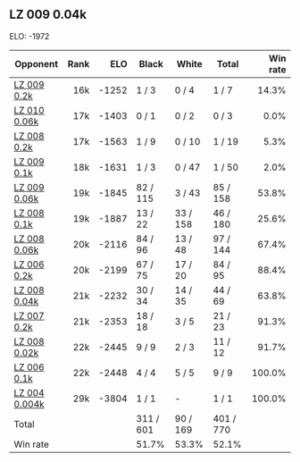 ## LZ 009 0.04k ##

ELO: -1972

Opponent | Rank | ELO | Black | White | Total | Win rate
---------|-----:|----:|-------|-------|-------|-------:
[LZ 009 0.2k](LZ%20009%200.2k.md) | 16k | -1252 | 1 / 3 | 0 / 4 | 1 / 7 | 14.3%
[LZ 010 0.06k](LZ%20010%200.06k.md) | 17k | -1403 | 0 / 1 | 0 / 2 | 0 / 3 | 0.0%
[LZ 008 0.2k](LZ%20008%200.2k.md) | 17k | -1563 | 1 / 9 | 0 / 10 | 1 / 19 | 5.3%
[LZ 009 0.1k](LZ%20009%200.1k.md) | 18k | -1631 | 1 / 3 | 0 / 47 | 1 / 50 | 2.0%
[LZ 009 0.06k](LZ%20009%200.06k.md) | 19k | -1845 | 82 / 115 | 3 / 43 | 85 / 158 | 53.8%
[LZ 008 0.1k](LZ%20008%200.1k.md) | 19k | -1887 | 13 / 22 | 33 / 158 | 46 / 180 | 25.6%
[LZ 008 0.06k](LZ%20008%200.06k.md) | 20k | -2116 | 84 / 96 | 13 / 48 | 97 / 144 | 67.4%
[LZ 006 0.2k](LZ%20006%200.2k.md) | 20k | -2199 | 67 / 75 | 17 / 20 | 84 / 95 | 88.4%
[LZ 008 0.04k](LZ%20008%200.04k.md) | 21k | -2232 | 30 / 34 | 14 / 35 | 44 / 69 | 63.8%
[LZ 007 0.2k](LZ%20007%200.2k.md) | 21k | -2353 | 18 / 18 | 3 / 5 | 21 / 23 | 91.3%
[LZ 008 0.02k](LZ%20008%200.02k.md) | 22k | -2445 | 9 / 9 | 2 / 3 | 11 / 12 | 91.7%
[LZ 006 0.1k](LZ%20006%200.1k.md) | 22k | -2448 | 4 / 4 | 5 / 5 | 9 / 9 | 100.0%
[LZ 004 0.004k](LZ%20004%200.004k.md) | 29k | -3804 | 1 / 1 | - | 1 / 1 | 100.0%
Total | | | 311 / 601 | 90 / 169 | 401 / 770 | 
Win rate| | | 51.7% | 53.3% | 52.1% | 
